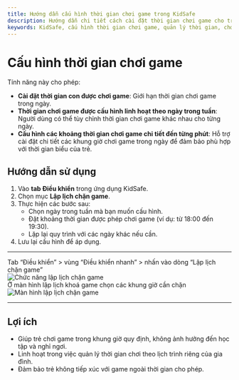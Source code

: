 ```yaml
---
title: Hướng dẫn cấu hình thời gian chơi game trong KidSafe
description: Hướng dẫn chi tiết cách cài đặt thời gian chơi game cho trẻ, cấu hình linh hoạt theo ngày trong tuần và thiết lập các khoảng thời gian chi tiết đến từng phút.
keywords: KidSafe, cấu hình thời gian chơi game, quản lý thời gian, chơi game, hướng dẫn KidSafe
---
```


# Cấu hình thời gian chơi game

Tính năng này cho phép:

-   **Cài đặt thời gian con được chơi game**: Giới hạn thời gian chơi game trong ngày.
-   **Thời gian chơi game được cấu hình linh hoạt theo ngày trong tuần**: Người dùng có thể tùy chỉnh thời gian chơi game khác nhau cho từng ngày.
-   **Cấu hình các khoảng thời gian chơi game chi tiết đến từng phút**: Hỗ trợ cài đặt chi tiết các khung giờ chơi game trong ngày để đảm bảo phù hợp với thời gian biểu của trẻ.

## Hướng dẫn sử dụng

1. Vào **tab Điều khiển** trong ứng dụng KidSafe.
2. Chọn mục **Lập lịch chặn game**.
3. Thực hiện các bước sau:
    - Chọn ngày trong tuần mà bạn muốn cấu hình.
    - Đặt khoảng thời gian được phép chơi game (ví dụ: từ 18:00 đến 19:30).
    - Lặp lại quy trình với các ngày khác nếu cần.
4. Lưu lại cấu hình để áp dụng.

---

  <div class="guide-container guide-grid grid--2-cols">
    <div class="guide-card">
      <div class="guide-title guide-title--10 guide-title--bullet">Tab “Điều khiển” > vùng “Điều khiển nhanh” > nhấn vào dòng “Lập lịch chặn game”</div>
      <div class="guide-content guide-content--90">  
        <img src="../../img/ip29.png" alt="Chức năng lập lịch chặn game"></img>
      </div>
    </div>
    <div class="guide-card">
      <div class="guide-title guide-title--10 guide-title--bullet">Ở màn hình lập lịch khoá game chọn các khung giờ cần chặn</div>
      <div class="guide-content guide-content--90">  
        <img src="../../img/ip30.png" alt="Màn hình lập lịch chặn game"></img>
      </div>
    </div>
  </div>

---

## Lợi ích

-   Giúp trẻ chơi game trong khung giờ quy định, không ảnh hưởng đến học tập và nghỉ ngơi.
-   Linh hoạt trong việc quản lý thời gian chơi theo lịch trình riêng của gia đình.
-   Đảm bảo trẻ không tiếp xúc với game ngoài thời gian cho phép.
